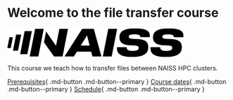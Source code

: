 # Welcome to the file transfer course

![NAISS logo](logo/naiss_logo_inverted.png)

This course we teach how to transfer files between NAISS HPC clusters.

[Prerequisites](prereqs.md){ .md-button .md-button--primary }
[Course dates](course_dates.md){ .md-button .md-button--primary }
[Schedule](schedule.md){ .md-button .md-button--primary }
